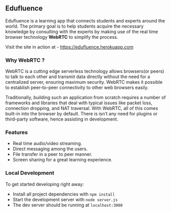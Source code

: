## Edufluence
Edufluence is a learning app that connects students and experts around the world. The primary goal is to help students acquire the necessary knowledge by consulting with the experts by making use of the real time browser technology **WebRTC** to simplify the process.

Visit the site in action at - https://edufluence.herokuapp.com

### Why WebRTC ?
WebRTC is a cutting edge serverless technology allows browsers(or peers) to talk to each other and transmit data directly without the need for a centralized server, ensuring maximum security. WebRTC makes it possible to establish peer-to-peer connectivity to other web browsers easily. 

Traditionally, building such an application from scratch requires a number of frameworks and libraries that deal with typical issues like packet loss, connection dropping, and NAT traversal. With WebRTC, all of this comes built-in into the browser by default. There is isn’t any need for plugins or third-party software, hence assisting in development.

### Features
* Real time audio/video streaming.
* Direct messaging among the users.
* File transfer in a peer to peer manner.
* Screen sharing for a great learning experience.

### Local Development
To get started developing right away:

* Install all project dependencies with `npm install`
* Start the development server with `node server.js`
* The dev server should be running at `localhost:3000`
